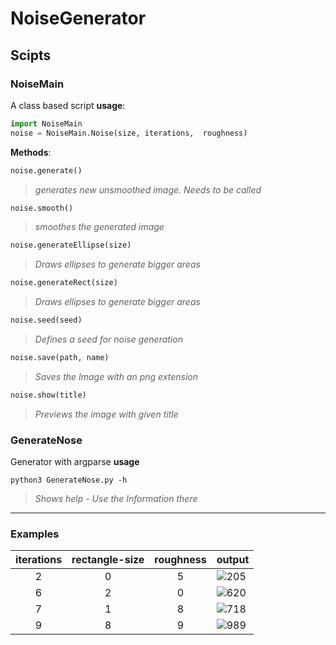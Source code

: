 # NoiseGenerator

## Scipts
### NoiseMain 
A class based script
**usage**:
```python
import NoiseMain
noise = NoiseMain.Noise(size, iterations,  roughness)
```  
**Methods**: 
```python
noise.generate()
``` 
>*generates new unsmoothed image. Needs to be called*  
```python
noise.smooth()
``` 
>*smoothes the generated image*  
```python
noise.generateEllipse(size)
``` 
>*Draws ellipses to generate bigger areas*  
```python
noise.generateRect(size)
``` 
>*Draws ellipses to generate bigger areas*  
```python
noise.seed(seed)
``` 
>*Defines a seed for noise generation*  
```python
noise.save(path, name)
``` 
>*Saves the Image with an png extension*  
```python
noise.show(title)
``` 
>*Previews the image with given title*  
   
### GenerateNose
Generator with argparse
**usage**
```batch
python3 GenerateNose.py -h
```
>*Shows help - Use the Information there*
-----


### Examples
|iterations | rectangle-size | roughness | output |
|:----------:|:----------------:|:-----------:|--------|
|2|0|5|![205](https://i.imgur.com/RX32N3H.png)|
|6|2|0|![620](https://imgur.com/ZJOMRBC.png)|
|7|1|8|![718](https://imgur.com/sYIqVFX.png)|
|9|8|9|![989](https://imgur.com/oQreVbx.png)|
